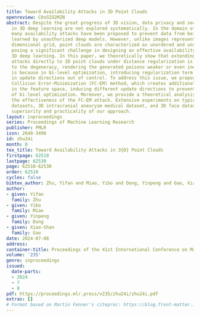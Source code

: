 ```yaml
---
title: Toward Availability Attacks in 3D Point Clouds
openreview: C0sGIO2MZN
abstract: Despite the great progress of 3D vision, data privacy and security issues
  in 3D deep learning are not explored systematically. In the domain of 2D images,
  many availability attacks have been proposed to prevent data from being illicitly
  learned by unauthorized deep models. However, unlike images represented on a fixed
  dimensional grid, point clouds are characterized as unordered and unstructured sets,
  posing a significant challenge in designing an effective availability attack for
  3D deep learning. In this paper, we theoretically show that extending 2D availability
  attacks directly to 3D point clouds under distance regularization is susceptible
  to the degeneracy, rendering the generated poisons weaker or even ineffective. This
  is because in bi-level optimization, introducing regularization term can result
  in update directions out of control. To address this issue, we propose a novel Feature
  Collision Error-Minimization (FC-EM) method, which creates additional shortcuts
  in the feature space, inducing different update directions to prevent the degeneracy
  of bi-level optimization. Moreover, we provide a theoretical analysis that demonstrates
  the effectiveness of the FC-EM attack. Extensive experiments on typical point cloud
  datasets, 3D intracranial aneurysm medical dataset, and 3D face dataset verify the
  superiority and practicality of our approach.
layout: inproceedings
series: Proceedings of Machine Learning Research
publisher: PMLR
issn: 2640-3498
id: zhu24i
month: 0
tex_title: Toward Availability Attacks in 3{D} Point Clouds
firstpage: 62510
lastpage: 62530
page: 62510-62530
order: 62510
cycles: false
bibtex_author: Zhu, Yifan and Miao, Yibo and Dong, Yinpeng and Gao, Xiao-Shan
author:
- given: Yifan
  family: Zhu
- given: Yibo
  family: Miao
- given: Yinpeng
  family: Dong
- given: Xiao-Shan
  family: Gao
date: 2024-07-08
address:
container-title: Proceedings of the 41st International Conference on Machine Learning
volume: '235'
genre: inproceedings
issued:
  date-parts:
  - 2024
  - 7
  - 8
pdf: https://proceedings.mlr.press/v235/zhu24i/zhu24i.pdf
extras: []
# Format based on Martin Fenner's citeproc: https://blog.front-matter.io/posts/citeproc-yaml-for-bibliographies/
---
```

